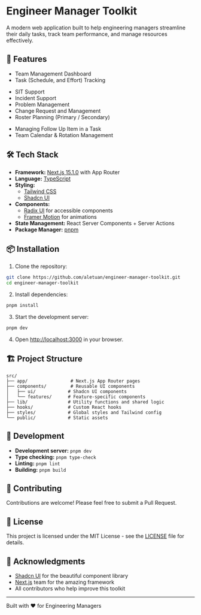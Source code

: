 # Engineer Manager Toolkit

A modern web application built to help engineering managers streamline their daily tasks, track team performance, and manage resources effectively.

## 🚀 Features

- Team Management Dashboard 
- Task (Schedule, and Effort) Tracking
+ SIT Support
+ Incident Support
+ Problem Management
+ Change Request and Management
+ Roster Planning (Primary / Secondary)
- Managing Follow Up Item in a Task
- Team Calendar & Rotation Management

## 🛠 Tech Stack

- **Framework:** [Next.js 15.1.0](https://nextjs.org/) with App Router
- **Language:** [TypeScript](https://www.typescriptlang.org/)
- **Styling:** 
  - [Tailwind CSS](https://tailwindcss.com/)
  - [Shadcn UI](https://ui.shadcn.com/)
- **Components:** 
  - [Radix UI](https://www.radix-ui.com/) for accessible components
  - [Framer Motion](https://www.framer.com/motion/) for animations
- **State Management:** React Server Components + Server Actions
- **Package Manager:** [pnpm](https://pnpm.io/)

## 📦 Installation

1. Clone the repository:
```bash
git clone https://github.com/aletuan/engineer-manager-toolkit.git
cd engineer-manager-toolkit
```

2. Install dependencies:
```bash
pnpm install
```

3. Start the development server:
```bash
pnpm dev
```

4. Open [http://localhost:3000](http://localhost:3000) in your browser.

## 🏗 Project Structure

```
src/
├── app/                # Next.js App Router pages
├── components/         # Reusable UI components
│   ├── ui/            # Shadcn UI components
│   └── features/      # Feature-specific components
├── lib/               # Utility functions and shared logic
├── hooks/             # Custom React hooks
├── styles/            # Global styles and Tailwind config
└── public/            # Static assets
```

## 🔧 Development

- **Development server:** `pnpm dev`
- **Type checking:** `pnpm type-check`
- **Linting:** `pnpm lint`
- **Building:** `pnpm build`

## 🤝 Contributing

Contributions are welcome! Please feel free to submit a Pull Request.

## 📝 License

This project is licensed under the MIT License - see the [LICENSE](LICENSE) file for details.

## 🙏 Acknowledgments

- [Shadcn UI](https://ui.shadcn.com/) for the beautiful component library
- [Next.js](https://nextjs.org/) team for the amazing framework
- All contributors who help improve this toolkit

---

Built with ❤️ for Engineering Managers 